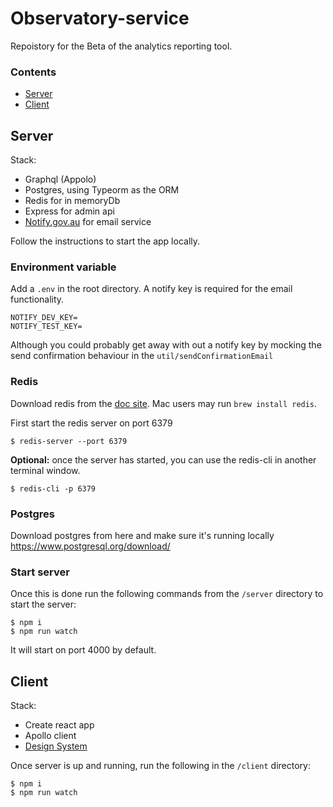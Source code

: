 # Observatory-service

Repoistory for the Beta of the analytics reporting tool.

### Contents

- [Server](#server)
- [Client](#client)

## Server

Stack:

- Graphql (Appolo)
- Postgres, using Typeorm as the ORM
- Redis for in memoryDb
- Express for admin api
- [Notify.gov.au](https://notify.gov.au/) for email service

Follow the instructions to start the app locally.

### Environment variable

Add a `.env` in the root directory. A notify key is required for the email functionality.

```
NOTIFY_DEV_KEY=
NOTIFY_TEST_KEY=
```

Although you could probably get away with out a notify key by mocking the send confirmation behaviour in the `util/sendConfirmationEmail`

### Redis

Download redis from the [doc site](https://redis.io/download). Mac users may run `brew install redis`.

First start the redis server on port 6379

`$ redis-server --port 6379`

**Optional:** once the server has started, you can use the redis-cli in another terminal window.

`$ redis-cli -p 6379`

### Postgres

Download postgres from here and make sure it's running locally
https://www.postgresql.org/download/

### Start server

Once this is done run the following commands from the `/server` directory to start the server:

```
$ npm i
$ npm run watch
```

It will start on port 4000 by default.

## Client

Stack:

- Create react app
- Apollo client
- [Design System](https://designsystem.gov.au/)

Once server is up and running, run the following in the `/client` directory:

```
$ npm i
$ npm run watch
```

